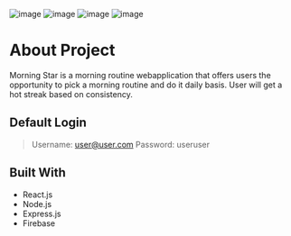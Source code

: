 ![image](https://user-images.githubusercontent.com/50410315/154956374-edc9be3c-a484-4038-9531-e23c277fb134.png)
![image](https://user-images.githubusercontent.com/50410315/154956610-019e6066-b2a5-4fae-bfb5-6bfbc1a9f3ff.png)
![image](https://user-images.githubusercontent.com/50410315/154956529-f092fcdb-406f-4f2d-b265-0b1fed687c2d.png)
![image](https://user-images.githubusercontent.com/50410315/154956667-04a47f53-bc76-47f7-854c-564f40b91c9b.png)

# About Project
Morning Star is a morning routine webapplication that offers users the opportunity to pick a morning routine and do it daily basis. User will get a hot streak based on consistency.


## Default Login
> Username:
> user@user.com
> Password:
> useruser
## Built With
* React.js
* Node.js
* Express.js
* Firebase
